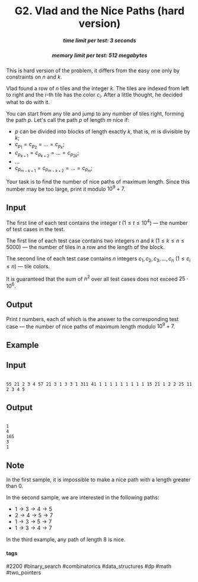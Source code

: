 <h1 style='text-align: center;'> G2. Vlad and the Nice Paths (hard version)</h1>

<h5 style='text-align: center;'>time limit per test: 3 seconds</h5>
<h5 style='text-align: center;'>memory limit per test: 512 megabytes</h5>

This is hard version of the problem, it differs from the easy one only by constraints on $n$ and $k$.

Vlad found a row of $n$ tiles and the integer $k$. The tiles are indexed from left to right and the $i$-th tile has the color $c_i$. After a little thought, he decided what to do with it.

You can start from any tile and jump to any number of tiles right, forming the path $p$. Let's call the path $p$ of length $m$ nice if:

* $p$ can be divided into blocks of length exactly $k$, that is, $m$ is divisible by $k$;
* $c_{p_1} = c_{p_2} = \ldots = c_{p_k}$;
* $c_{p_{k+1}} = c_{p_{k+2}} = \ldots = c_{p_{2k}}$;
* $\ldots$
* $c_{p_{m-k+1}} = c_{p_{m-k+2}} = \ldots = c_{p_{m}}$;

Your task is to find the number of nice paths of maximum length. Since this number may be too large, print it modulo $10^9 + 7$.

## Input

The first line of each test contains the integer $t$ ($1 \le t \le 10^4$) — the number of test cases in the test.

The first line of each test case contains two integers $n$ and $k$ ($1 \le k \le n \le 5000$) — the number of tiles in a row and the length of the block.

The second line of each test case contains $n$ integers $c_1, c_2, c_3, \dots, c_n$ ($1 \le c_i \le n$) — tile colors.

It is guaranteed that the sum of $n^2$ over all test cases does not exceed $25 \cdot 10^6$.

## Output

Print $t$ numbers, each of which is the answer to the corresponding test case — the number of nice paths of maximum length modulo $10^9 + 7$.

## Example

## Input


```

55 21 2 3 4 57 21 3 1 3 3 1 311 41 1 1 1 1 1 1 1 1 1 15 21 1 2 2 25 11 2 3 4 5
```
## Output


```

1
4
165
3
1

```
## Note

In the first sample, it is impossible to make a nice path with a length greater than $0$.

In the second sample, we are interested in the following paths:

* $1 \rightarrow 3 \rightarrow 4 \rightarrow 5$
* $2 \rightarrow 4 \rightarrow 5 \rightarrow 7$
* $1 \rightarrow 3 \rightarrow 5 \rightarrow 7$
* $1 \rightarrow 3 \rightarrow 4 \rightarrow 7$

In the third example, any path of length $8$ is nice.



#### tags 

#2200 #binary_search #combinatorics #data_structures #dp #math #two_pointers 